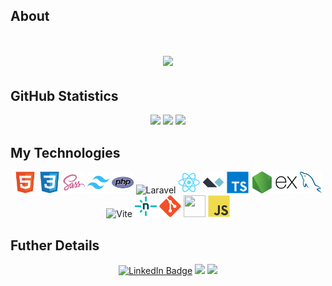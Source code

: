 ## About

<h1 align="center">
 <a href="https://git.io/typing-svg">
  <img src="https://readme-typing-svg.herokuapp.com/?font=Arial&size=30&center=true&vCenter=true&width=500&height=50&duration=5000&lines=+Hello+there!+My+name+is+Tristan;+I+am+a+web+developer+:);&color=%237aa2f7;" />
 </a>
</h1>

## GitHub Statistics
<div align="center">
<img src="https://github-readme-streak-stats.herokuapp.com/?user=THG20203&theme=tokyonight&count_private=true&show_icons=true" height="170px" />
    <img src="https://github-readme-stats.vercel.app/api/top-langs/?username=THG20203&theme=tokyonight&show_icons=true&hide_border=true&layout=compact" height="170px" />
    <img src="https://github-readme-stats.vercel.app/api?username=THG20203&theme=tokyonight&show_icons=true&hide_border=true&count_private=true" height="170px" />


</div>

## My Technologies
<div align="center">
    <img src="https://raw.githubusercontent.com/devicons/devicon/master/icons/html5/html5-original.svg" alt="HTML5" width="35" height="35">
    <img src="https://raw.githubusercontent.com/devicons/devicon/master/icons/css3/css3-original.svg" alt="CSS3" width="35" height="35">
    <img src="https://raw.githubusercontent.com/devicons/devicon/master/icons/sass/sass-original.svg" alt="SCSS" width="35" height="35">
    <img src="https://raw.githubusercontent.com/devicons/devicon/master/icons/tailwindcss/tailwindcss-original.svg" alt="Tailwind CSS" width="35" height="35">
    <img src="https://raw.githubusercontent.com/devicons/devicon/master/icons/php/php-original.svg" alt="PHP" width="35" height="35">
    <img src="https://raw.githubusercontent.com/laravel/art/master/logo-lockup/5%20SVG/2%20CMYK/1%20Full%20Color/laravel-logolockup-cmyk-red.svg" alt="Laravel" width="70" height="35">
    <img src="https://raw.githubusercontent.com/devicons/devicon/master/icons/react/react-original.svg" alt="React.js" width="35" height="35">
    <img src="https://raw.githubusercontent.com/devicons/devicon/master/icons/alpinejs/alpinejs-original.svg" alt="Alpine.js" width="35" height="35">
    <img src="https://raw.githubusercontent.com/devicons/devicon/master/icons/typescript/typescript-original.svg" alt="TypeScript" width="35" height="35">
    <img src="https://raw.githubusercontent.com/devicons/devicon/master/icons/nodejs/nodejs-original.svg" alt="Node.js" width="35" height="35">
    <img src="https://raw.githubusercontent.com/devicons/devicon/master/icons/express/express-original.svg" alt="Express.js" width="35" height="35">
    <img src="https://raw.githubusercontent.com/devicons/devicon/master/icons/mysql/mysql-original.svg" alt="MySQL" width="35" height="35">
    <img src="https://vitejs.dev/logo.svg" alt="Vite" width="35" height="35">
    <img src="https://raw.githubusercontent.com/devicons/devicon/master/icons/netlify/netlify-original.svg" alt="Netlify" width="35" height="35">
    <img src="https://raw.githubusercontent.com/devicons/devicon/master/icons/git/git-original.svg" alt="Git" width="35" height="35">
    <img src="https://camo.githubusercontent.com/e245c978ad271d30dcbfa637b0aad42d3532c5fa467a778e01c2210ed6c5ef81/68747470733a2f2f63646e2e6a7364656c6976722e6e65742f67682f64657669636f6e732f64657669636f6e2f69636f6e732f6769746875622f6769746875622d6f726967696e616c2e737667" width="35" height="35">
    <img src="https://raw.githubusercontent.com/devicons/devicon/master/icons/javascript/javascript-original.svg" alt="JavaScript" width="35" height="35">
</div>


## Futher Details

<div align="center">
  <a href="https://www.linkedin.com/in/tristan-griffiths-4a0352294/"><img src="https://img.shields.io/badge/LinkedIn-blue?style=for-the-badge&logo=linkedin&logoColor=white" alt="LinkedIn Badge" height="20px" /></a> <a href="mailto:tristanhgriffiths8@yahoo.com"><img src="https://img.shields.io/badge/Email-tristanhgriffiths8@yahoo.com-critical?style=for-the-badge" height="20px"></a> <img src="https://img.shields.io/github/followers/THG20203?style=for-the-badge" height="20px" />

</div>


</div>





